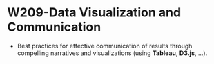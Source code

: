 # W209-Data Visualization and Communication

+ Best practices for effective communication of results through compelling narratives and visualizations (using **Tableau**, **D3.js**, ...).
